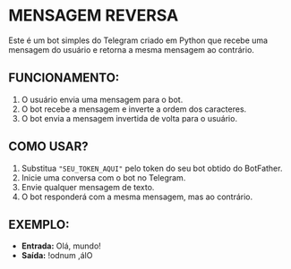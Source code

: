 # MENSAGEM REVERSA
Este é um bot simples do Telegram criado em Python que recebe uma mensagem do usuário e retorna a mesma mensagem ao contrário.

## FUNCIONAMENTO:
1. O usuário envia uma mensagem para o bot.
2. O bot recebe a mensagem e inverte a ordem dos caracteres.
3. O bot envia a mensagem invertida de volta para o usuário.

## COMO USAR?
1. Substitua `"SEU_TOKEN_AQUI"` pelo token do seu bot obtido do BotFather.
2. Inicie uma conversa com o bot no Telegram.
3. Envie qualquer mensagem de texto.
4. O bot responderá com a mesma mensagem, mas ao contrário.

## EXEMPLO:
- **Entrada:** Olá, mundo!
- **Saída:** !odnum ,álO

